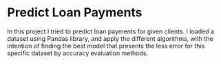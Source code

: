 # Predict Loan Payments
 In this project l tried to predict loan payments for given clients.  I loaded a dataset using Pandas library, and apply the different algorithms, with the intention of finding the best model that presents the less error for this specific dataset by accuracy evaluation methods.

